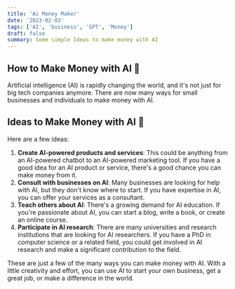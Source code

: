 ```yaml
---
title: 'Ai Money Maker'
date: '2023-02-03'
tags: ['AI', 'business', 'GPT', 'Money']
draft: false
summary: Some simple Ideas to make money with AI
---
```



## How to Make Money with AI 💸

Artificial intelligence (AI) is rapidly changing the world, and it's not just for big tech companies anymore. There are now many ways for small businesses and individuals to make money with AI.

## Ideas to Make Money with AI 🚀

Here are a few ideas:

1. **Create AI-powered products and services**: This could be anything from an AI-powered chatbot to an AI-powered marketing tool. If you have a good idea for an AI product or service, there's a good chance you can make money from it.
2. **Consult with businesses on AI**: Many businesses are looking for help with AI, but they don't know where to start. If you have expertise in AI, you can offer your services as a consultant.
3. **Teach others about AI**: There's a growing demand for AI education. If you're passionate about AI, you can start a blog, write a book, or create an online course.
4. **Participate in AI research**: There are many universities and research institutions that are looking for AI researchers. If you have a PhD in computer science or a related field, you could get involved in AI research and make a significant contribution to the field.

These are just a few of the many ways you can make money with AI. With a little creativity and effort, you can use AI to start your own business, get a great job, or make a difference in the world.
